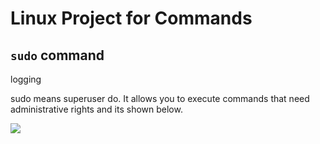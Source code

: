# Linux Project for Commands

## `sudo` command

logging

sudo means superuser do. It allows you to execute commands that need administrative rights and its shown below.


![](Images%5CScreenshot%202023-12-03%20235724.png)
